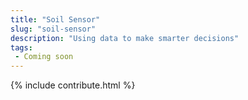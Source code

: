 ```yaml
---
title: "Soil Sensor"
slug: "soil-sensor"
description: "Using data to make smarter decisions"
tags:
 - Coming soon
---
```


{% include contribute.html %}

